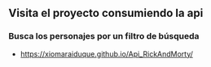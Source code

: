 ## Visita el proyecto consumiendo la api
### Busca los personajes por un filtro de búsqueda
- https://xiomaraiduque.github.io/Api_RickAndMorty/
